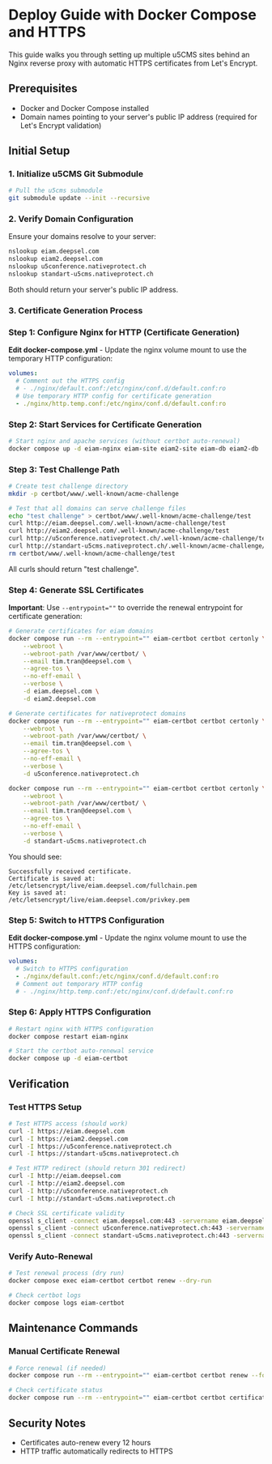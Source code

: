 # Deploy Guide with Docker Compose and HTTPS

This guide walks you through setting up multiple u5CMS sites behind an Nginx reverse proxy with automatic HTTPS certificates from Let's Encrypt.

## Prerequisites

- Docker and Docker Compose installed
- Domain names pointing to your server's public IP address (required for Let's Encrypt validation)

## Initial Setup

### 1. Initialize u5CMS Git Submodule

```bash
# Pull the u5cms submodule
git submodule update --init --recursive
```

### 2. Verify Domain Configuration

Ensure your domains resolve to your server:

```bash
nslookup eiam.deepsel.com
nslookup eiam2.deepsel.com
nslookup u5conference.nativeprotect.ch
nslookup standart-u5cms.nativeprotect.ch
```

Both should return your server's public IP address.

### 3. Certificate Generation Process

### Step 1: Configure Nginx for HTTP (Certificate Generation)

**Edit docker-compose.yml** - Update the nginx volume mount to use the temporary HTTP configuration:

```yaml
volumes:
  # Comment out the HTTPS config
  # - ./nginx/default.conf:/etc/nginx/conf.d/default.conf:ro
  # Use temporary HTTP config for certificate generation
  - ./nginx/http.temp.conf:/etc/nginx/conf.d/default.conf:ro
```

### Step 2: Start Services for Certificate Generation

```bash
# Start nginx and apache services (without certbot auto-renewal)
docker compose up -d eiam-nginx eiam-site eiam2-site eiam-db eiam2-db
```

### Step 3: Test Challenge Path

```bash
# Create test challenge directory
mkdir -p certbot/www/.well-known/acme-challenge

# Test that all domains can serve challenge files
echo "test challenge" > certbot/www/.well-known/acme-challenge/test
curl http://eiam.deepsel.com/.well-known/acme-challenge/test
curl http://eiam2.deepsel.com/.well-known/acme-challenge/test
curl http://u5conference.nativeprotect.ch/.well-known/acme-challenge/test
curl http://standart-u5cms.nativeprotect.ch/.well-known/acme-challenge/test
rm certbot/www/.well-known/acme-challenge/test
```

All curls should return "test challenge".

### Step 4: Generate SSL Certificates

**Important**: Use `--entrypoint=""` to override the renewal entrypoint for certificate generation:

```bash
# Generate certificates for eiam domains
docker compose run --rm --entrypoint="" eiam-certbot certbot certonly \
    --webroot \
    --webroot-path /var/www/certbot/ \
    --email tim.tran@deepsel.com \
    --agree-tos \
    --no-eff-email \
    --verbose \
    -d eiam.deepsel.com \
    -d eiam2.deepsel.com

# Generate certificates for nativeprotect domains
docker compose run --rm --entrypoint="" eiam-certbot certbot certonly \
    --webroot \
    --webroot-path /var/www/certbot/ \
    --email tim.tran@deepsel.com \
    --agree-tos \
    --no-eff-email \
    --verbose \
    -d u5conference.nativeprotect.ch

docker compose run --rm --entrypoint="" eiam-certbot certbot certonly \
    --webroot \
    --webroot-path /var/www/certbot/ \
    --email tim.tran@deepsel.com \
    --agree-tos \
    --no-eff-email \
    --verbose \
    -d standart-u5cms.nativeprotect.ch
```

You should see:
```
Successfully received certificate.
Certificate is saved at: /etc/letsencrypt/live/eiam.deepsel.com/fullchain.pem
Key is saved at:         /etc/letsencrypt/live/eiam.deepsel.com/privkey.pem
```

### Step 5: Switch to HTTPS Configuration

**Edit docker-compose.yml** - Update the nginx volume mount to use the HTTPS configuration:

```yaml
volumes:
  # Switch to HTTPS configuration
  - ./nginx/default.conf:/etc/nginx/conf.d/default.conf:ro
  # Comment out temporary HTTP config
  # - ./nginx/http.temp.conf:/etc/nginx/conf.d/default.conf:ro
```

### Step 6: Apply HTTPS Configuration

```bash
# Restart nginx with HTTPS configuration
docker compose restart eiam-nginx

# Start the certbot auto-renewal service
docker compose up -d eiam-certbot
```

## Verification

### Test HTTPS Setup

```bash
# Test HTTPS access (should work)
curl -I https://eiam.deepsel.com
curl -I https://eiam2.deepsel.com
curl -I https://u5conference.nativeprotect.ch
curl -I https://standart-u5cms.nativeprotect.ch

# Test HTTP redirect (should return 301 redirect)
curl -I http://eiam.deepsel.com
curl -I http://eiam2.deepsel.com
curl -I http://u5conference.nativeprotect.ch
curl -I http://standart-u5cms.nativeprotect.ch

# Check SSL certificate validity
openssl s_client -connect eiam.deepsel.com:443 -servername eiam.deepsel.com < /dev/null 2>/dev/null | openssl x509 -noout -dates
openssl s_client -connect u5conference.nativeprotect.ch:443 -servername u5conference.nativeprotect.ch < /dev/null 2>/dev/null | openssl x509 -noout -dates
openssl s_client -connect standart-u5cms.nativeprotect.ch:443 -servername standart-u5cms.nativeprotect.ch < /dev/null 2>/dev/null | openssl x509 -noout -dates
```

### Verify Auto-Renewal

```bash
# Test renewal process (dry run)
docker compose exec eiam-certbot certbot renew --dry-run

# Check certbot logs
docker compose logs eiam-certbot
```

## Maintenance Commands

### Manual Certificate Renewal
```bash
# Force renewal (if needed)
docker compose run --rm --entrypoint="" eiam-certbot certbot renew --force-renewal

# Check certificate status
docker compose run --rm --entrypoint="" eiam-certbot certbot certificates
```

## Security Notes

- Certificates auto-renew every 12 hours
- HTTP traffic automatically redirects to HTTPS